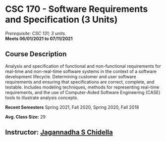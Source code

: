 # CSC 170 - Software Requirements and Specification (3 Units)

_Prerequisite: CSC 131; 3 units._\
**Meets 06/01/2021 to 07/11/2021**

## Course Description

Analysis and specification of functional and non-functional requirements for real-time
and non-real-time software systems in the context of a software development lifecycle.
Determining customer and user software requirements and ensuring that specifications
are correct, complete, and testable. Includes modeling techniques, methods for
representing real-time requirements, and the use of Computer-Aided Software
Engineering (CASE) tools to illustrate analysis concepts.

**Recent Semesters**
Spring 2021, Fall 2020, Spring 2020, Fall 2018

**Avg. Class Size:** 29

## Instructor: [Jagannadha S Chidella](https://directory.csus.edu/searchResult.jsp?deptId=29&treeLNum=4&act=people&popWin=true)
